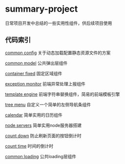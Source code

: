 ﻿# summary-project
日常项目开发中总结的一些实用性组件，供后续项目使用 
 
## 代码索引            

   [common config](https://github.com/iiling/summary-project/tree/master/common%20config)   关于动态加载配置静态资源文件的方案

   [common model](https://github.com/iiling/summary-project/tree/master/common%20model)   公共弹出层组件

   [container fixed](https://github.com/iiling/summary-project/tree/master/container%20fixed)   固定区域组件

   [exception monitor](https://github.com/iiling/summary-project/tree/master/exception%20monitor)   前端异常处理上报组件
    
   [template engine](https://github.com/iiling/summary-project/tree/master/template%20engine)   前端字符串替换组件，简易的前端模板引擎

   [tree menu](https://github.com/iiling/summary-project/tree/master/tree%20menu)   自定义一个简单的左侧导航条组件

   [calendar](https://github.com/iiling/summary-project/tree/master/calendar)  简单实用的日历组件

   [node servers](https://github.com/iiling/summary-project/tree/master/node%20servers)  简单实用node服务器搭建

   [count down](https://github.com/iiling/summary-project/tree/master/count%20time)  防止刷新页面的按钮倒计时

   [count time](https://github.com/iiling/summary-project/tree/master/count%20time)  时间的倒计时
   
   [common loading](https://github.com/iiling/summary-project/tree/master/common%20loading)  公共loading层组件

   

  